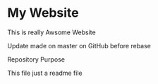 # My Website

This is really Awsome Website

Update made on master on GitHub before rebase

 Repository Purpose

This file just a readme file

